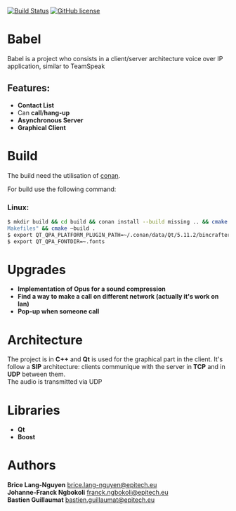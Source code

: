 [![Build Status](https://travis-ci.com/bguillaumat/Babel.svg?token=JnqcJzSL9ygjbcHgxfkQ&branch=master)](https://travis-ci.com/bguillaumat/Babel)
[![GitHub license](https://img.shields.io/badge/license-MIT-blue.svg)](https://raw.githubusercontent.com/bguillaumat/Babel/master/LICENSE)
# Babel
Babel is a project who consists in a client/server architecture voice over IP application, similar to TeamSpeak
## Features:
* **Contact List**
* Can **call**/**hang-up**
* **Asynchronous Server**
* **Graphical Client**

# Build
The build need the utilisation of [conan](https://conan.io/).

For build use the following command: 
### Linux:
```sh
$ mkdir build && cd build && conan install --build missing .. && cmake .. -G "Unix
Makefiles" && cmake –build .
$ export QT_QPA_PLATFORM_PLUGIN_PATH=~/.conan/data/Qt/5.11.2/bincrafters/stable/package/PACKAGE_NAME/plugins
$ export QT_QPA_FONTDIR=~.fonts
```

# Upgrades
* **Implementation of Opus for a sound compression**
* **Find a way to make a call on different network (actually it's work on lan)**
* **Pop-up when someone call**

# Architecture
The project is in **C++** and **Qt** is used for the graphical part in the client.
It's follow a **SIP** architecture: clients communique with the server in **TCP** and in **UDP** between them.  
The audio is transmitted via UDP

# Libraries
* **Qt**
* **Boost**

# Authors
**Brice Lang-Nguyen** brice.lang-nguyen@epitech.eu  
**Johanne-Franck Ngbokoli** franck.ngbokoli@epitech.eu  
**Bastien Guillaumat** bastien.guillaumat@epitech.eu  
